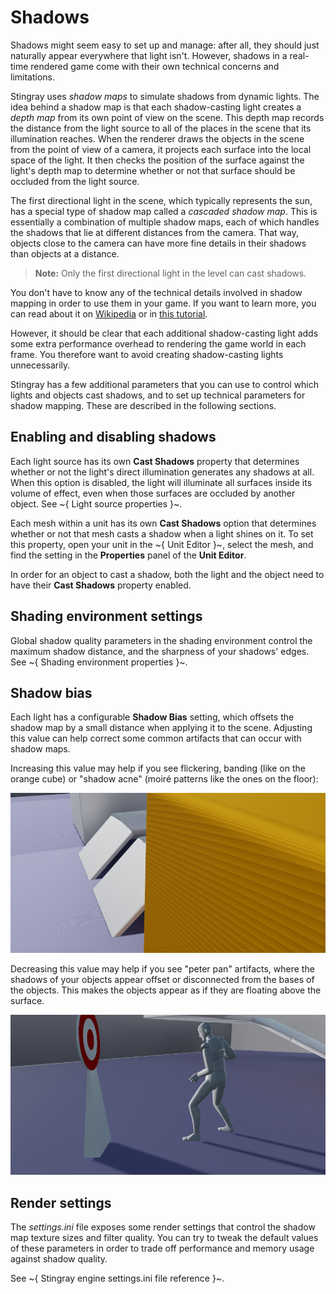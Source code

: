 # Shadows

Shadows might seem easy to set up and manage: after all, they should just naturally appear everywhere that light isn't. However, shadows in a real-time rendered game come with their own technical concerns and limitations.

Stingray uses *shadow maps* to simulate shadows from dynamic lights. The idea behind a shadow map is that each shadow-casting light creates a *depth map* from its own point of view on the scene. This depth map records the distance from the light source to all of the places in the scene that its illumination reaches. When the renderer draws the objects in the scene from the point of view of a camera, it projects each surface into the local space of the light. It then checks the position of the surface against the light's depth map to determine whether or not that surface should be occluded from the light source.

The first directional light in the scene, which typically represents the sun, has a special type of shadow map called a *cascaded shadow map*. This is essentially a combination of multiple shadow maps, each of which handles the shadows that lie at different distances from the camera. That way, objects close to the camera can have more fine details in their shadows than objects at a distance.

>	**Note:** Only the first directional light in the level can cast shadows.

You don't have to know any of the technical details involved in shadow mapping in order to use them in your game. If you want to learn more, you can read about it on [Wikipedia](https://en.wikipedia.org/wiki/Shadow_mapping) or in [this tutorial](http://www.opengl-tutorial.org/intermediate-tutorials/tutorial-16-shadow-mapping/).

However, it should be clear that each additional shadow-casting light adds some extra performance overhead to rendering the game world in each frame. You therefore want to avoid creating shadow-casting lights unnecessarily.

Stingray has a few additional parameters that you can use to control which lights and objects cast shadows, and to set up technical parameters for shadow mapping. These are described in the following sections.

## Enabling and disabling shadows

Each light source has its own **Cast Shadows** property that determines whether or not the light's direct illumination generates any shadows at all. When this option is disabled, the light will illuminate all surfaces inside its volume of effect, even when those surfaces are occluded by another object. See ~{ Light source properties }~.

Each mesh within a unit has its own **Cast Shadows** option that determines whether or not that mesh casts a shadow when a light shines on it. To set this property, open your unit in the ~{ Unit Editor }~, select the mesh, and find the setting in the **Properties** panel of the **Unit Editor**.

In order for an object to cast a shadow, both the light and the object need to have their **Cast Shadows** property enabled.

## Shading environment settings

Global shadow quality parameters in the shading environment control the maximum shadow distance, and the sharpness of your shadows' edges. See ~{ Shading environment properties }~.

## Shadow bias

Each light has a configurable **Shadow Bias** setting, which offsets the shadow map by a small distance when applying it to the scene. Adjusting this value can help correct some common artifacts that can occur with shadow maps.

Increasing this value may help if you see flickering, banding (like on the orange cube) or "shadow acne" (moiré patterns like the ones on the floor):

![Shadow banding and acne](../../images/shadow_banding.jpg)

Decreasing this value may help if you see "peter pan" artifacts, where the shadows of your objects appear offset or disconnected from the bases of the objects. This makes the objects appear as if they are floating above the surface.

![Shadow "peter panning"](../../images/shadow_peter_panning.jpg)

## Render settings

The *settings.ini* file exposes some render settings that control the shadow map texture sizes and filter quality. You can try to tweak the default values of these parameters in order to trade off performance and memory usage against shadow quality.

See ~{ Stingray engine settings.ini file reference }~.
